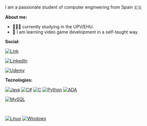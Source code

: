 
I am a passionate student of computer engineering from Spain 🇪🇸

**About me:**

- 👨🏼‍🎓 currently studying in the UPV/EHU.
- 👾 I am learning video game development in a self-taught way.

**Social:**

[![Link](https://img.shields.io/badge/my_website-39E09B?style=for-the-badge&logo=Linktree&logoColor=white&labelColor=101010)]()

[![LinkedIn](https://img.shields.io/badge/LinkedIn-Ivan_Calvo-0077B5?style=for-the-badge&logo=linkedin&logoColor=white&labelColor=101010)](https://www.linkedin.com/in/ivan-calvo-bolado/)

[![Udemy](https://img.shields.io/badge/stackoverflow_-EC5252?style=for-the-badge&logo=stackoverflow&logoColor=white&labelColor=101010)](https://stackoverflow.com/users/21549666/percebe)
</br>

**Tecnologies:**


[![Java](https://img.shields.io/badge/Java-orange?style=for-the-badge&logo=jameson&logoColor=white&labelColor=101010)]() 
[![C#](https://img.shields.io/badge/C_sharp-darkgreen?style=for-the-badge&logo=Csharp&logoColor=white&labelColor=101010)]() 
[![C](https://img.shields.io/badge/C-purple?style=for-the-badge&logo=C&logoColor=white&labelColor=101010)]() 
[![Python](https://img.shields.io/badge/Python-blue?style=for-the-badge&logo=python&logoColor=white&labelColor=101010)]() 
[![ADA](https://img.shields.io/badge/Ada-c85bb7?style=for-the-badge&logo=academia&logoColor=white&labelColor=101010)]() 
</br>

[![MySQL](https://img.shields.io/badge/MySQL-red?style=for-the-badge&logo=mysql&logoColor=white&labelColor=101010)]()

</br>

[![Linux](https://img.shields.io/badge/Linux-brown?style=for-the-badge&logo=linux&logoColor=white&labelColor=101010)]()
[![Windows](https://img.shields.io/badge/Windows-727dff?style=for-the-badge&logo=windows&logoColor=white&labelColor=101010)]()
